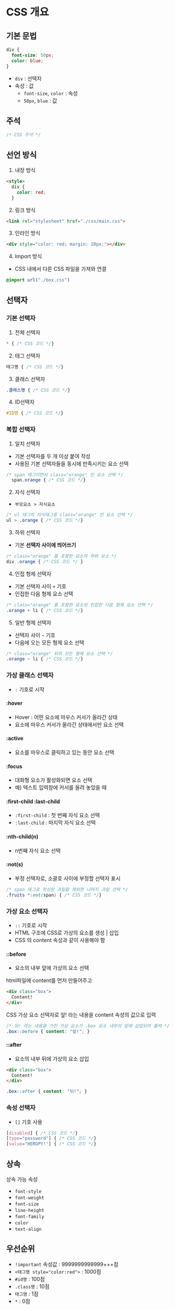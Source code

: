 # CSS 개요

## 기본 문법
```css
div {
  font-size: 50px;
  color: blue;
}
```
- `div` : 선택자
- 속성 : 값
  - `font-size`, `color` : 속성
  - `50px`, `blue` : 값

## 주석
```css
/* CSS 주석 */
```

## 선언 방식

1. 내장 방식
```html
<style>
  div {
    color: red;
  }
```

2. 링크 방식
```html
<link rel="stylesheet" href="./css/main.css">
```

3. 인라인 방식
```html
<div style="color: red; margin: 20px;"></div>
```

4. Import 방식
- CSS 내에서 다른 CSS 파일을 가져와 연결
```css
@import url("./box.css")
```

## 선택자
### 기본 선택자
1. 전체 선택자
```css
* { /* CSS 코드 */}
```
2. 태그 선택자
```css
태그명 { /* CSS 코드 */}
```
3. 클래스 선택자
```css
.클래스명 { /* CSS 코드 */}
```
4. ID선택자
```css
#ID명 { /* CSS 코드 */}
```

### 복합 선택자
1. 일치 선택자
  - 기본 선택자를 두 개 이상 붙여 작성
  - 사용된 기본 선택자들을 동시에 만족시키는 요소 선택
  ```css
  /* span 태그이면서 class="orange" 인 요소 선택 */
    span.orange { /* CSS 코드 */}
  ```
2. 자식 선택자
  - `부모요소 > 자식요소`
  ```css
  /* ul 태그의 자식태그중 class="orange" 인 요소 선택 */
  ul > .orange { /* CSS 코드 */}
  ```
3. 하위 선택자
  - 기본 **선택자 사이에 띄어쓰기**
  ```css
  /* class="orange" 를 포함한 요소의 하위 요소 */ 
  div .orange { /* CSS 코드 */ }
  ```
4. 인접 형제 선택자
  - 기본 선택자 사이 `+` 기호
  - 인접한 다음 형제 요소 선택
  ```css
  /* class="orange" 를 포함한 요소의 인접한 다음 형제 요소 선택 */
  .orange + li { /* CSS 코드 */}
  ```
5. 일반 형제 선택자
  - 선택자 사이 `~` 기호
  - 다음에 오는 모든 형제 요소 선택
  ```css
  /* class="orange" 뒤의 모든 형제 요소 선택 */
  .orange ~ li { /* CSS 코드 */}
  ```
### 가상 클래스 선택자
- `:` 기호로 시작
#### :hover
- Hover : 어떤 요소에 마우스 커서가 올라간 상태
- 요소에 마우스 커서가 올라간 상태에서만 요소 선택
#### :active
- 요소를 마우스로 클릭하고 있는 동안 요소 선택
#### :focus
- 대화형 요소가 활성화되면 요소 선택
- 예) 텍스트 입력창에 커서를 올려 놓았을 때

#### :first-child :last-child
- `:first-child` : 첫 번째 자식 요소 선택
- `:last-child` : 마지막 자식 요소 선택

#### :nth-child(n)
- n번째 자식 요소 선택

#### :not(s)
- 부정 선택자로, 소괄호 사이에 부정할 선택자 표시
```css
/* span 태그로 작성된 과일을 제외한 나머지 과일 선택 */
.fruits *:not(span) { /* CSS 코드 */}
```

### 가상 요소 선택자
- `::` 기호로 시작
- HTML 구조에 CSS로 가상의 요소를 생성 | 삽입
- CSS 의 content 속성과 같이 사용해야 함

#### ::before
- 요소의 내부 앞에 가상의 요소 선택

html파일에 content를 먼저 만들어주고
```html
<div class="box">
  Content!
</div>
```
CSS 가상 요소 선택자로 앞! 라는 내용을 content 속성의 값으로 입력
```css
/* 뒤! 라는 내용을 가진 가상 요소가 .box 요소 내부의 앞에 삽입되어 출력 */
.box::before { content: "앞!"; }
```
#### ::after
- 요소의 내부 뒤에 가상의 요소 삽입
```html
<div class="box">
  Content!
</div>
```

```css
.box::after { content: "뒤!"; }
```

### 속성 선택자
- `[]` 기호 사용

```css
[disabled] { /* CSS 코드 */}
[type="password"] { /* CSS 코드 */}
[value="HEROPY!"] { /* CSS 코드 */}
```

## 상속
상속 가능 속성
- `font-style`
- `font-weight`
- `font-size`
- `line-height`
- `font-family`
- `color`
- `text-align`


## 우선순위

- `!important` 속성값 : 9999999999999+++점
- `<태그명 style="color:red">` : 1000점
- `#id명` : 100점
- `.class명` : 10점
- `태그명` : 1점
- `*` : 0점